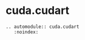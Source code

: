 # cuda.cudart

<!-- global automodule options are set in conf.py -->
```{eval-rst}
.. automodule:: cuda.cudart
   :noindex:

```